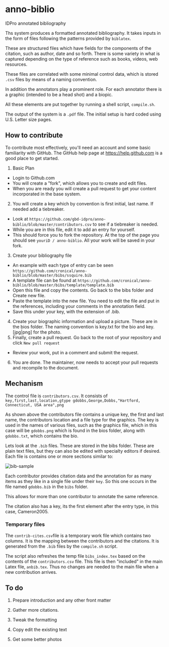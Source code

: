 # anno-biblio
IDPro annotated bibliography

Ths system produces a formatted annotated bibliography.  It takes inputs in the form of files following the patterns provided by `biblatex`.

These are structured files which have fields for the components of the citation, such as author, date and so forth.  There is some variety in what is captured depending on the type of reference such as books, videos, web resources.

These files are correlated with some minimal control data, which is stored `.csv` files by means of a naming convention.

In addition the annotators play a prominent role.  For each annotator there is a graphic (intended to be a head shot) and a biopic.

All these elements are put together by running a shell script, `compile.sh`.

The output of the system is a `.pdf` file.  The initial setup is hard coded using U.S. Letter size pages.

## How to contribute

To contribute most effectively, you'll need an account and some basic familiarity with GitHub.  The GitHub help page at https://help.github.com is a good place to get started.

1. Basic Plan
  - Login to Github.com
  - You will create a "fork", which allows you to create and edit files.
  - When you are ready you will create a pull request to get your content incorporated in the base system.
2. You will create a key which by convention is first initial, last name.  If needed add a tiebreaker.
  - Look at `https://github.com/gbd-idpro/anno-biblio/blob/master/contributors.csv` to see if a tiebreaker is needed.
  - While you are in this file, edit it to add an entry for yourself.
  - This should force you to fork the repository.  At the top of the page you should see `youriD / anno-biblio`. All your work will be saved in your fork.
3. Create your bibliography file
  - An example with each type of entry can be seen `https://github.com/cronical/anno-biblio/blob/master/bibs/ssquire.bib`
  - A template file can be found at 
     `https://github.com/cronical/anno-biblio/blob/master/bibs/template/template.bib`
  - Open this file and copy the contents. Go back to the bibs folder and Create new file.
  - Paste the template into the new file. You need to edit the file and put in the references, including your comments in the annotation field.
  - Save this under your key, with the extension of .bib.
4. Create your biographic information and upload a picture.  These are in the bios folder.  The naming convention is key.txt for the bio and key.[jpg|png] for the photo.
5. Finally, create a pull request. Go back to the root of your repository and click `New pull request`
  - Review your work, put in a comment and submit the request.
6. You are done. The maintainer, now needs to accept your pull requests and recompile to the document.


## Mechanism
The control file is `contributors.csv`. It consists of 
`
key,first,last,location,gtype
gdobbs,George,Dobbs,"Hartford, Connecticut, USA area",png`

As shown above the contributors file contains a unique key, the first and last name, the contributors location and a file type for the graphics.  The key is used in the names of various files, such as the graphics file, which in this case will be `gdobbs.png` which is found in the bios folder, along with `gdobbs.txt`, which contains the bio.

Lets  look at the `.bib` files.  These are stored in the bibs folder. These are plain text files, but they can also be edited with specialty editors if desired.  Each file is contains one or more sections similar to:

![bib-sample](media/bib-sample.png)

Each contributor provides citation data and the annotation for as many items as they like in a single file under their `key`.  So this one occurs in the file named `gdobbs.bib` in the `bibs` folder.

This allows for more than one contributor to annotate the same reference.  

The citation also has a key, its the first element after the entry type, in this case, Cameron2005. 

### Temporary files
The `contrib-cites.csv`file is a temporary work file which contains two columns. It is the mapping between the contributors and the citations.  It is generated from the `.bib` files by the `compile.sh` script.

The script also refreshes the temp file `bibs_index.tex` based on the contents of the `contributors.csv` file.  This file is then "included" in the main Latex file, `anbib.tex`.  Thus no changes are needed to the main file when a new contribution arrives.

## To do

1. Prepare introduction and any other front matter

2. Gather more citations.

3. Tweak the formatting 

4. Copy edit the existing text

5. Get some better photos
